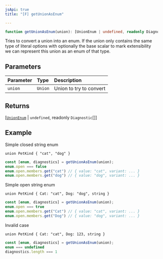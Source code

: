```yaml
---
jsApi: true
title: "[F] getUnionAsEnum"

---
```

```ts
function getUnionAsEnum(union): [UnionEnum | undefined, readonly Diagnostic[]]
```

Tries to convert a union into an enum.
If the union only contains the same type of literal options with optionally
the base scalar to mark extensibility we can represent this union as an enum of that type.

## Parameters

| Parameter | Type | Description |
| :------ | :------ | :------ |
| `union` | `Union` | Union to try to convert |

## Returns

[[`UnionEnum`](../type-aliases/UnionEnum.md) \| `undefined`, readonly `Diagnostic`[]]

## Example

Simple closed string enum

```tsp
union PetKind { "cat", "dog" }
```

```ts
const [enum, diagnostics] = getUnionAsEnum(union);
enum.open === false
enum.open.members.get("cat") // { value: "cat", variant: ... }
enum.open.members.get("dog") // { value: "dog", variant: ... }
```

Simple open string enum

```tsp
union PetKind { Cat: "cat", Dog: "dog", string }
```

```ts
const [enum, diagnostics] = getUnionAsEnum(union);
enum.open === true
enum.open.members.get("Cat") // { value: "cat", variant: ... }
enum.open.members.get("Dog") // { value: "dog", variant: ... }
```

Invalid case

```tsp
union PetKind { Cat: "cat", Dog: 123, string }
```

```ts
const [enum, diagnostics] = getUnionAsEnum(union);
enum === undefined
diagnostics.length === 1
```
